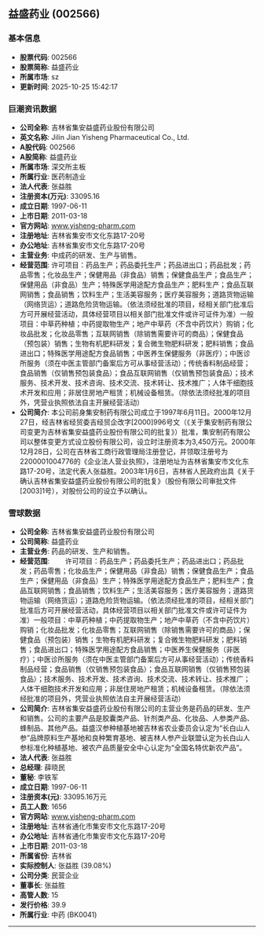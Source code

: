 ## 益盛药业 (002566)

### 基本信息

- **股票代码**: 002566
- **股票简称**: 益盛药业
- **所属市场**: sz
- **更新时间**: 2025-10-25 15:42:17

### 巨潮资讯数据

- **公司全称**: 吉林省集安益盛药业股份有限公司
- **英文名称**: Jilin Jian Yisheng Pharmaceutical Co., Ltd.
- **A股代码**: 002566
- **A股简称**: 益盛药业
- **所属市场**: 深交所主板
- **所属行业**: 医药制造业
- **法人代表**: 张益胜
- **注册资本(万元)**: 33095.16
- **成立日期**: 1997-06-11
- **上市日期**: 2011-03-18
- **官方网站**: www.yisheng-pharm.com
- **注册地址**: 吉林省集安市文化东路17-20号
- **办公地址**: 吉林省集安市文化东路17-20号
- **主营业务**: 中成药的研发、生产与销售。
- **经营范围**: 许可项目：药品生产；药品委托生产；药品进出口；药品批发；药品零售；化妆品生产；保健用品（非食品）销售；保健食品生产；食品生产；保健用品（非食品）生产；特殊医学用途配方食品生产；肥料生产；食品互联网销售；食品销售；饮料生产；生活美容服务；医疗美容服务；道路货物运输（网络货运）；道路危险货物运输。（依法须经批准的项目，经相关部门批准后方可开展经营活动，具体经营项目以相关部门批准文件或许可证件为准）一般项目：中草药种植；中药提取物生产；地产中草药（不含中药饮片）购销；化妆品批发；化妆品零售；互联网销售（除销售需要许可的商品）；保健食品（预包装）销售；生物有机肥料研发；复合微生物肥料研发；肥料销售；食品进出口；特殊医学用途配方食品销售；中医养生保健服务（非医疗）；中医诊所服务（须在中医主管部门备案后方可从事经营活动）；传统香料制品经营；食品销售（仅销售预包装食品）；食品互联网销售（仅销售预包装食品）；技术服务、技术开发、技术咨询、技术交流、技术转让、技术推广；人体干细胞技术开发和应用；非居住房地产租赁；机械设备租赁。（除依法须经批准的项目外，凭营业执照依法自主开展经营活动）
- **公司简介**: 本公司前身集安制药有限公司成立于1997年6月11日。2000年12月27日，经吉林省经贸委吉经贸企改字[2000]996号文（《关于集安制药有限公司变更为吉林省集安益盛药业股份有限公司的批复》）批准，集安制药有限公司以整体变更方式设立股份有限公司，设立时注册资本为3,450万元。2000年12月28日，公司在吉林省工商行政管理局注册登记，并领取注册号为2200001004776的《企业法人营业执照》，注册地址为吉林省集安市文化东路17-20号，法定代表人张益胜。2003年1月6日，吉林省人民政府出具《关于确认吉林省集安益盛药业股份有限公司的批复》（股份有限公司审批文件[2003]1号），对股份公司的设立予以确认。

### 雪球数据

- **公司全称**: 吉林省集安益盛药业股份有限公司
- **公司简称**: 益盛药业
- **主营业务**: 药品的研发、生产和销售。
- **经营范围**: 　　许可项目：药品生产；药品委托生产；药品进出口；药品批发；药品零售；化妆品生产；保健用品（非食品）销售；保健食品生产；食品生产；保健用品（非食品）生产；特殊医学用途配方食品生产；肥料生产；食品互联网销售；食品销售；饮料生产；生活美容服务；医疗美容服务；道路货物运输（网络货运）；道路危险货物运输。（依法须经批准的项目，经相关部门批准后方可开展经营活动，具体经营项目以相关部门批准文件或许可证件为准）一般项目：中草药种植；中药提取物生产；地产中草药（不含中药饮片）购销；化妆品批发；化妆品零售；互联网销售（除销售需要许可的商品）；保健食品（预包装）销售；生物有机肥料研发；复合微生物肥料研发；肥料销售；食品进出口；特殊医学用途配方食品销售；中医养生保健服务（非医疗）；中医诊所服务（须在中医主管部门备案后方可从事经营活动）；传统香料制品经营；食品销售（仅销售预包装食品）；食品互联网销售（仅销售预包装食品）；技术服务、技术开发、技术咨询、技术交流、技术转让、技术推广；人体干细胞技术开发和应用；非居住房地产租赁；机械设备租赁。（除依法须经批准的项目外，凭营业执照依法自主开展经营活动）
- **公司简介**: 吉林省集安益盛药业股份有限公司的主营业务是药品的研发、生产和销售。公司的主要产品是胶囊类产品、针剂类产品、化妆品、人参类产品、蜂制品、其他产品。益盛汉参种植基地被吉林省农业委员会认定为“长白山人参”品牌原料生产基地和良种繁育基地、被吉林人参产业联盟认定为长白山人参标准化种植基地、被农产品质量安全中心认定为“全国名特优新农产品”。
- **法人代表**: 张益胜
- **总经理**: 薛晓民
- **董秘**: 李铁军
- **成立日期**: 1997-06-11
- **注册资本(元)**: 33095.16万元
- **员工人数**: 1656
- **官方网站**: www.yisheng-pharm.com
- **注册地址**: 吉林省通化市集安市文化东路17-20号
- **办公地址**: 吉林省通化市集安市文化东路17-20号
- **上市日期**: 2011-03-18
- **所属省份**: 吉林省
- **实际控制人**: 张益胜 (39.08%)
- **公司分类**: 民营企业
- **董事长**: 张益胜
- **高管人数**: 15
- **发行价格**: 39.9
- **所属行业**: 中药 (BK0041)

---